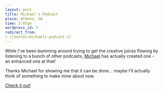 ```yaml
---
layout: post
title: Michael's Podcast
place: Athens, GA
time: 5:07pm
wordpress_id: 5
redirect_from:
- /journal/michaels-podcast-2/
---
```


While I've been bumming around trying to get the creative juices flowing by listening to a bunch of other podcasts, [Michael](http://www.gomobilemedia.blogspot.com/) has actually created one - an enhanced one at that!

Thanks Michael for showing me that it can be done... maybe I'll actually think of something to make mine about now.

[Check it out!](http://www.nmi.uga.edu/students/mlentz/mms/maineevent.m4b)
